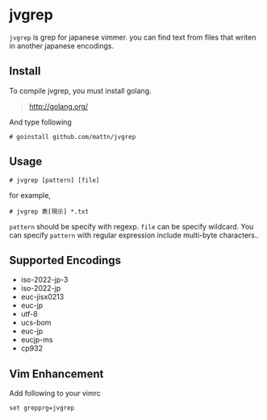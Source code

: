 jvgrep
======

`jvgrep` is grep for japanese vimmer. you can find text from files that writen in another japanese encodings.

Install
-------

To compile jvgrep, you must install golang.

> http://golang.org/

And type following

    # goinstall github.com/mattn/jvgrep

Usage
-----

    # jvgrep [pattern] [file]

for example,

    # jvgrep 表[現示] *.txt

`pattern` should be specify with regexp. `file` can be specify wildcard.
You can specify `pattern` with regular expression include multi-byte characters..

Supported Encodings
-------------------

* iso-2022-jp-3
* iso-2022-jp
* euc-jisx0213
* euc-jp
* utf-8
* ucs-bom
* euc-jp
* eucjp-ms
* cp932

Vim Enhancement
---------------

Add following to your vimrc

    set grepprg=jvgrep

